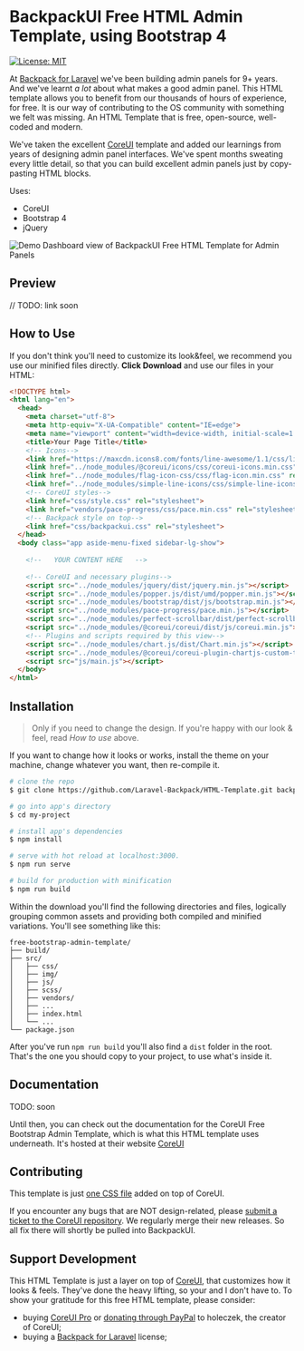 # BackpackUI Free HTML Admin Template, using Bootstrap 4

[![License: MIT](https://img.shields.io/badge/License-MIT-yellow.svg)](https://opensource.org/licenses/MIT)

At [Backpack for Laravel](https://backpackforlaravel.com/) we've been building admin panels for 9+ years. And we've learnt _a lot_ about what makes a good admin panel. This HTML template allows you to benefit from our thousands of hours of experience, for free. It is our way of contributing to the OS community with something we felt was missing. An HTML Template that is free, open-source, well-coded and modern.

We've taken the excellent [CoreUI](https://github.com/coreui/coreui-free-bootstrap-admin-template) template and added our learnings from years of designing admin panel interfaces. We've spent months sweating every little detail, so that you can build excellent admin panels just by copy-pasting HTML blocks.

Uses:
- CoreUI
- Bootstrap 4
- jQuery


![Demo Dashboard view of BackpackUI Free HTML Template for Admin Panels](https://backpackforlaravel.com/uploads/v4/backpack4ui.jpg)

## Preview

// TODO: link soon

## How to Use

If you don't think you'll need to customize its look&feel, we recommend you use our minified files directly. **Click Download** and use our files in your HTML:

```html
<!DOCTYPE html>
<html lang="en">
  <head>
    <meta charset="utf-8">
    <meta http-equiv="X-UA-Compatible" content="IE=edge">
    <meta name="viewport" content="width=device-width, initial-scale=1.0, shrink-to-fit=no">
    <title>Your Page Title</title>
    <!-- Icons-->
    <link href="https://maxcdn.icons8.com/fonts/line-awesome/1.1/css/line-awesome-font-awesome.min.css" rel="stylesheet">
    <link href="../node_modules/@coreui/icons/css/coreui-icons.min.css" rel="stylesheet">
    <link href="../node_modules/flag-icon-css/css/flag-icon.min.css" rel="stylesheet">
    <link href="../node_modules/simple-line-icons/css/simple-line-icons.css" rel="stylesheet">
    <!-- CoreUI styles-->
    <link href="css/style.css" rel="stylesheet">
    <link href="vendors/pace-progress/css/pace.min.css" rel="stylesheet">
    <!-- Backpack style on top-->
    <link href="css/backpackui.css" rel="stylesheet">
  </head>
  <body class="app aside-menu-fixed sidebar-lg-show">
    
    <!--   YOUR CONTENT HERE   -->
    
    <!-- CoreUI and necessary plugins-->
    <script src="../node_modules/jquery/dist/jquery.min.js"></script>
    <script src="../node_modules/popper.js/dist/umd/popper.min.js"></script>
    <script src="../node_modules/bootstrap/dist/js/bootstrap.min.js"></script>
    <script src="../node_modules/pace-progress/pace.min.js"></script>
    <script src="../node_modules/perfect-scrollbar/dist/perfect-scrollbar.min.js"></script>
    <script src="../node_modules/@coreui/coreui/dist/js/coreui.min.js"></script>
    <!-- Plugins and scripts required by this view-->
    <script src="../node_modules/chart.js/dist/Chart.min.js"></script>
    <script src="../node_modules/@coreui/coreui-plugin-chartjs-custom-tooltips/dist/js/custom-tooltips.min.js"></script>
    <script src="js/main.js"></script>
  </body>
</html>
```

## Installation

> Only if you need to change the design. If you're happy with our look & feel, read _How to use_ above.

If you want to change how it looks or works, install the theme on your machine, change whatever you want, then re-compile it.

``` bash
# clone the repo
$ git clone https://github.com/Laravel-Backpack/HTML-Template.git backpack-html-template

# go into app's directory
$ cd my-project

# install app's dependencies
$ npm install

# serve with hot reload at localhost:3000.
$ npm run serve

# build for production with minification
$ npm run build
```

Within the download you'll find the following directories and files, logically grouping common assets and providing both compiled and minified variations. You'll see something like this:

```
free-bootstrap-admin-template/
├── build/
├── src/
│   ├── css/
│   ├── img/
│   ├── js/
│   ├── scss/
│   ├── vendors/
│   ├── ...
│   ├── index.html
│   └── ...
└── package.json
```

After you've run ```npm run build``` you'll also find a ```dist``` folder in the root. That's the one you should copy to your project, to use what's inside it.


## Documentation

TODO: soon

Until then, you can check out the documentation for the CoreUI Free Bootstrap Admin Template, which is what this HTML template uses underneath. It's hosted at their website [CoreUI](https://coreui.io/)


## Contributing

This template is just [one CSS file](https://github.com/Laravel-Backpack/HTML-Template/blob/master/src/css/backpackui.css) added on top of CoreUI.

If you encounter any bugs that are NOT design-related, please [submit a ticket to the CoreUI repository](https://github.com/coreui/coreui-free-bootstrap-admin-template). We regularly merge their new releases. So all fix there will shortly be pulled into BackpackUI.


## Support Development

This HTML Template is just a layer on top of [CoreUI](https://coreui.io/), that customizes how it looks & feels. They've done the heavy lifting, so your and I don't have to. To show your gratitude for this free HTML template, please consider:
- buying [CoreUI Pro](https://coreui.io/pro/) or [donating through PayPal](https://www.paypal.me/holeczek) to holeczek, the creator of CoreUI;
- buying a [Backpack for Laravel](https://backpackforlaravel.com/) license;
